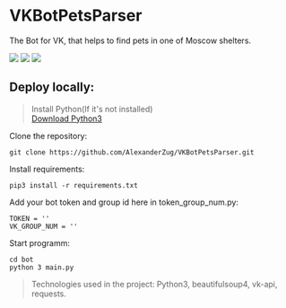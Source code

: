 # VKBotPetsParser
The Bot for VK, that helps to find pets in one of Moscow shelters.

![](https://img.shields.io/badge/Python-3776AB?style=for-the-badge&logo=python&logoColor=white)
![](https://img.shields.io/badge/вконтакте-%232E87FB.svg?&style=for-the-badge&logo=vk&logoColor=white)
![](https://img.shields.io/badge/Heroku-430098?style=for-the-badge&logo=heroku&logoColor=white)

## Deploy locally:

> Install Python(If it's not installed)<br>
> [Download Python3](https://www.python.org/downloads/)

Clone the repository:
```
git clone https://github.com/AlexanderZug/VKBotPetsParser.git
```

Install requirements:
```
pip3 install -r requirements.txt
```

Add your bot token and group id here in token_group_num.py:
```
TOKEN = ''
VK_GROUP_NUM = ''
```


Start programm:
```
cd bot
python 3 main.py
```

> Technologies used in the project: Python3, beautifulsoup4, vk-api, requests.
